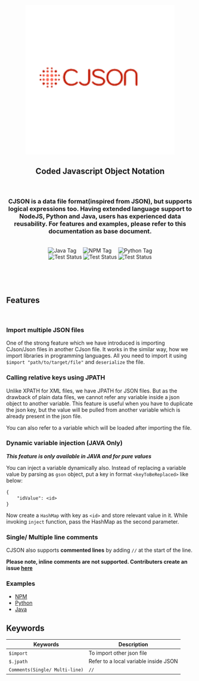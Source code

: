 <div align="center">
    <img src="https://github.com/SubhenduShekhar/cjson/blob/main/docs/logo.png?raw=true" width="400" alt="CJSON Logo"/>
    <h2>Coded Javascript Object Notation</h2><br/>
    <h3>
        CJSON is a data file format(inspired from JSON), but supports logical expressions too. Having extended language support to NodeJS, Python and Java, users has experienced data reusability. For features and examples, please refer to this documentation as base document.
    </h3>
    <br/>
    <div>
        <img src="https://img.shields.io/badge/java-mvn-blue" alt="Java Tag">&emsp;
        <img src="https://img.shields.io/badge/NODEJS-npmjs-orange" alt="NPM Tag">&emsp;
        <img src="https://img.shields.io/badge/Python-pypi-purple" alt="Python Tag">
    </div>
    <div>
        <img src="https://github.com/SubhenduShekhar/cjson/actions/workflows/python-tests.yml/badge.svg" alt="Test Status"/>
        <img src="https://github.com/SubhenduShekhar/cjson/actions/workflows/java-tests.yml/badge.svg" alt="Test Status"/>
        <img src="https://github.com/SubhenduShekhar/cjson/actions/workflows/npm-tests.yml/badge.svg" alt="Test Status"/>
    </div>
</div>

<br/><br/><br/>

## Features

<br/>

### Import multiple JSON files

One of the strong feature which we have introduced is importing CJson/Json files in another CJson file.
It works in the similar way, how we import libraries in programming languages. All you need to import it using 
`$import "path/to/target/file"` and `deserialize` the file.

### Calling relative keys using JPATH

Unlike XPATH for XML files, we have JPATH for JSON files. But as the drawback of plain data files, we cannot refer any variable inside a json object to another variable. This feature is useful when you have to duplicate the json key, but the value will be pulled from another variable which is already present in the json file.

You can also refer to a variable which will be loaded after importing the file.  

### Dynamic variable injection <b> (JAVA Only) </b>

***This feature is only available in JAVA and for pure values***

You can inject a variable dynamically also. Instead of replacing a variable value by parsing as `gson` object, put a key in format `<keyToBeReplaced>` like below:

```
{
    "idValue": <id>
}
```
Now create a `HashMap` with key as `<id>` and store relevant value in it.
While invoking `inject` function, pass the HashMap as the second parameter. 

### Single/ Multiple line comments

CJSON also supports **commented lines** by adding `//` at the start of the line.

**Please note, inline comments are not supported. Contributers create an issue [here](https://github.com/users/SubhenduShekhar/projects/7)**

### Examples

- [NPM](https://github.com/SubhenduShekhar/cjson/blob/main/npm/README.md)
- [Python](https://github.com/SubhenduShekhar/cjson/blob/main/python/README.md)
- [Java](https://github.com/SubhenduShekhar/cjson/blob/main/java/Coded-Json/README.md)

## Keywords

| Keywords      | Description   |
| ------------- | ------------- |
| `$import`     | To import other json file  |
|   `$.jpath`   |   Refer to a local variable inside JSON   |
| `Comments(Single/ Multi-line)`  | `//`  |